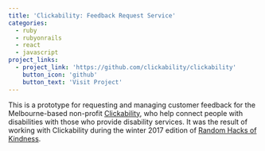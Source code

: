 ```yaml
---
title: 'Clickability: Feedback Request Service'
categories:
  - ruby
  - rubyonrails
  - react
  - javascript
project_links:
  - project_link: 'https://github.com/clickability/clickability'
    button_icon: 'github'
    button_text: 'Visit Project'
---
```


This is a prototype for requesting and managing customer feedback for the Melbourne-based non-profit [Clickability](https://clickability.com.au/), who help connect people with disabilities with those who provide disability services. It was the result of working with Clickability during the winter 2017 edition of [Random Hacks of Kindness](http://www.rhokaustralia.org/).